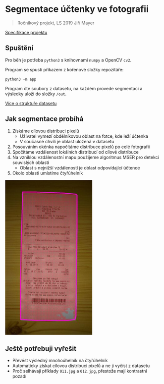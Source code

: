 # Segmentace účtenky ve fotografii

> Ročníkový projekt, LS 2019 Jiří Mayer

[Specifikace projektu](specification/2019-02-25.pdf)


## Spuštění

Pro běh je potřeba `python3` s knihovnami `numpy` a OpenCV `cv2`.

Program se spustí příkazem z kořenové složky repozitáře:

    python3 -m app

Program čte soubory z datasetu, na každém provede segmentaci a výsledky uloží do složky `/out`.

[Více o struktuře datasetu](docs/dataset.md)


## Jak segmentace probíhá

1) Získáme cílovou distribuci pixelů
    - Uživatel vymezí obdélníkovou oblast na fotce, kde leží účtenka
    - V současné chvíli je oblast uložená v datasetu
2) Posouváním okénka napočítáme distribuce pixelů po celé fotografii
3) Spočítáme vzdálenost lokálních distribucí od cílové distribuce
4) Na vzniklou vzdálenostní mapu použijeme algoritmus MSER pro detekci souvislých oblastí
    - Oblast s nejnižší vzdáleností je oblast odpovídající účtence
5) Okolo oblasti umístíme čtyřúhelník

<img src="docs/example.jpg">


## Ještě potřebuji vyřešit

- Převést výsledný mnohoúhelník na čtyřúhelník
- Automaticky získat cílovou distribuci pixelů a ne ji vyčíst z datasetu
- Proč selhávají příklady `011.jpg` a `012.jpg`, přestože mají kontrastní pozadí

